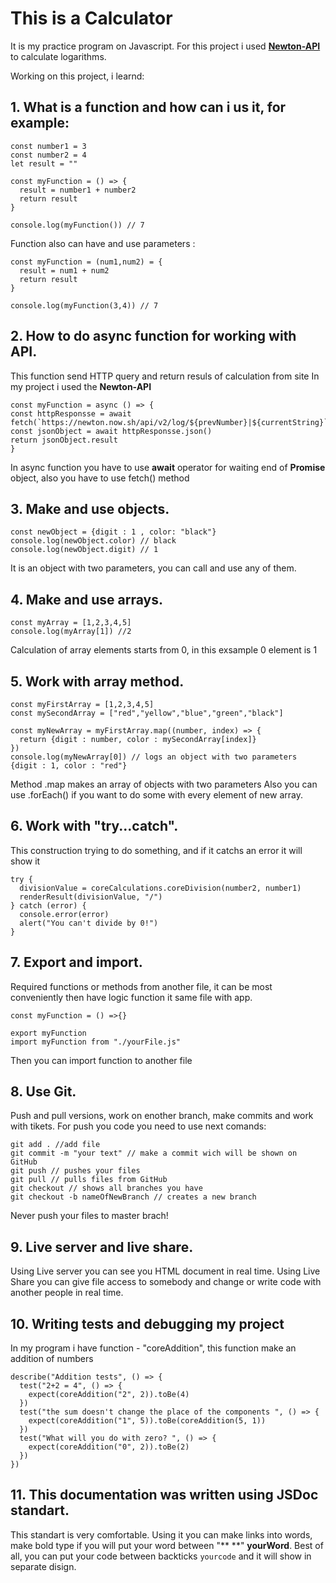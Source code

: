 # This is a Calculator
It is my practice program on Javascript.
For this project i used **[Newton-API](https://github.com/aunyks/newton-api)** to calculate logarithms.

Working on this project, i learnd:
## 1. What is a function and how can i us it, for example:
```
const number1 = 3
const number2 = 4
let result = ""

const myFunction = () => {
  result = number1 + number2
  return result
}

console.log(myFunction()) // 7
``` 

Function also can have and use parameters :
```
const myFunction = (num1,num2) = {
  result = num1 + num2
  return result 
}

console.log(myFunction(3,4)) // 7
```        

## 2. How to do async function for working with API.

  This function send HTTP query and return resuls of calculation from site
  In my project i used the **Newton-API**

```
const myFunction = async () => {
const httpResponsse = await fetch(`https://newton.now.sh/api/v2/log/${prevNumber}|${currentString}`)
const jsonObject = await httpResponsse.json()
return jsonObject.result
}
```  
  In async function you have to use **await** operator for waiting end of **Promise** object,
  also you have to use fetch() method

## 3. Make and use objects.
```
const newObject = {digit : 1 , color: "black"}
console.log(newObject.color) // black
console.log(newObject.digit) // 1
```      
It is an object with two parameters, you can call and use any of them.

## 4. Make and use arrays.
```
const myArray = [1,2,3,4,5]
console.log(myArray[1]) //2
```        
Calculation of array elements starts from 0, in this exsample 0 element is 1

## 5. Work with array method.
```
const myFirstArray = [1,2,3,4,5]
const mySecondArray = ["red","yellow","blue","green","black"]

const myNewArray = myFirstArray.map((number, index) => {
  return {digit : number, color : mySecondArray[index]}
})
console.log(myNewArray[0]) // logs an object with two parameters {digit : 1, color : "red"}
```         
Method .map makes an array of objects with two parameters
Also you can use .forEach() if you want to do some with every element of new array.

## 6. Work with "try...catch".
 This construction trying to do something, and if it catchs an error it will show it 
```
try {
  divisionValue = coreCalculations.coreDivision(number2, number1)
  renderResult(divisionValue, "/")
} catch (error) {
  console.error(error)
  alert("You can't divide by 0!")
}
```        

## 7. Export and import.
Required functions or methods from another file, it can be most conveniently then have logic function it same file with app.
```
const myFunction = () =>{}

export myFunction
import myFunction from "./yourFile.js"
```        
Then you can import function to another file

## 8. Use Git.
Push and pull versions, work on enother branch, make commits and work with tikets.
For push you code you need to use next comands:
```
git add . //add file
git commit -m "your text" // make a commit wich will be shown on GitHub
git push // pushes your files
git pull // pulls files from GitHub
git checkout // shows all branches you have
git checkout -b nameOfNewBranch // creates a new branch
```      
Never push your files to master brach! 

## 9. Live server and live share.
Using Live server you can see you HTML document in real time.
Using Live Share you can give file access to somebody and change or write code with another people in real time. 

## 10. Writing tests and debugging my project
In my program i have function - "coreAddition", this function make an addition of numbers
```
describe("Addition tests", () => {
  test("2+2 = 4", () => {
    expect(coreAddition("2", 2)).toBe(4)
  })
  test("the sum doesn't change the place of the components ", () => {
    expect(coreAddition("1", 5)).toBe(coreAddition(5, 1))
  })
  test("What will you do with zero? ", () => {
    expect(coreAddition("0", 2)).toBe(2)
  })
})
```
## 11. This documentation was written using **JSDoc** standart.
This standart is very comfortable. Using it you can make links into words, make bold type if you will put your word between  "** **" **yourWord**. Best of all, you can put your code between backticks `yourcode` and it will show in separate disign. 

